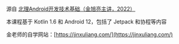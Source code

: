 源自 [北理Android开发技术基础（金旭亮主讲，2022）](https://www.bilibili.com/video/BV1YT4y1Q7Du)

本课程基于 Kotlin 1.6 和 Android 12，包括了 Jetpack 和协程等内容

金老师的自学网站：[https://jinxuliang.com/](https://jinxuliang.com/)


